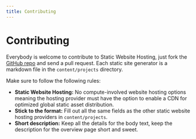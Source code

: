 ```yaml
---
title: Contributing
---
```


# Contributing

Everybody is welcome to contribute to Static Website Hosting, just fork the [GitHub repo](https://github.com/cosmicjs/staticwebsitehosting.org) and send a pull request.
Each static site generator is a markdown file in the `content/projects` directory.

Make sure to follow the following rules:

- **Static Website Hosting:** No compute-involved website hosting options meaning the hosting provider must have the option to enable a CDN for optimized global static asset distribution.
- **Stick to the format:** Fill out all the same fields as the other static website hosting providers in `content/projects`.
- **Short description:** Keep all the details for the body text, keep the description for the overview page short and sweet.
